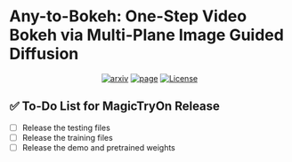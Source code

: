 # Any-to-Bokeh: One-Step Video Bokeh via Multi-Plane Image Guided Diffusion

<div style="display: flex; justify-content: center; align-items: center;">
  <a href="https://arxiv.org/abs/2505.21593" style="margin: 0 2px;">
    <img src='https://img.shields.io/badge/arXiv-2501.11325-red?style=flat&logo=arXiv&logoColor=red' alt='arxiv'>
  </a>
  <a href="https://vivocameraresearch.github.io/any2bokeh/" style="margin: 0 2px;">
    <img src='https://img.shields.io/badge/Project-Page-Green' alt='page'>
  </a>
  <a href="http://www.apache.org/licenses/LICENSE-2.0" style="margin: 0 2px;">
    <img src='https://img.shields.io/badge/License-CC BY--NC--SA--4.0-lightgreen?style=flat&logo=Lisence' alt='License'>
  </a>
</div>

## ✅ To-Do List for MagicTryOn Release

- [ ] Release the testing files
- [ ] Release the training files
- [ ] Release the demo and pretrained weights
